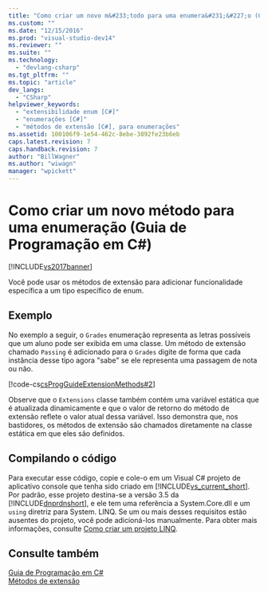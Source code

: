```yaml
---
title: "Como criar um novo m&#233;todo para uma enumera&#231;&#227;o (Guia de Programa&#231;&#227;o em C#) | Microsoft Docs"
ms.custom: ""
ms.date: "12/15/2016"
ms.prod: "visual-studio-dev14"
ms.reviewer: ""
ms.suite: ""
ms.technology: 
  - "devlang-csharp"
ms.tgt_pltfrm: ""
ms.topic: "article"
dev_langs: 
  - "CSharp"
helpviewer_keywords: 
  - "extensibilidade enum [C#]"
  - "enumerações [C#]"
  - "métodos de extensão [C#], para enumerações"
ms.assetid: 100106f9-1e54-462c-8ebe-3892fe23b6eb
caps.latest.revision: 7
caps.handback.revision: 7
author: "BillWagner"
ms.author: "wiwagn"
manager: "wpickett"
---
```

# Como criar um novo m&#233;todo para uma enumera&#231;&#227;o (Guia de Programa&#231;&#227;o em C#)
[!INCLUDE[vs2017banner](../../../csharp/includes/vs2017banner.md)]

Você pode usar os métodos de extensão para adicionar funcionalidade específica a um tipo específico de enum.  
  
## Exemplo  
 No exemplo a seguir, o `Grades` enumeração representa as letras possíveis que um aluno pode ser exibida em uma classe.  Um método de extensão chamado `Passing` é adicionado para o `Grades` digite de forma que cada instância desse tipo agora "sabe" se ele representa uma passagem de nota ou não.  
  
 [!code-cs[csProgGuideExtensionMethods#2](../../../csharp/programming-guide/classes-and-structs/codesnippet/CSharp/how-to-create-a-new-method-for-an-enumeration_1.cs)]  
  
 Observe que o `Extensions` classe também contém uma variável estática que é atualizada dinamicamente e que o valor de retorno do método de extensão reflete o valor atual dessa variável.  Isso demonstra que, nos bastidores, os métodos de extensão são chamados diretamente na classe estática em que eles são definidos.  
  
## Compilando o código  
 Para executar esse código, copie e cole\-o em um Visual C\# projeto de aplicativo console que tenha sido criado em [!INCLUDE[vs_current_short](../../../csharp/programming-guide/classes-and-structs/includes/vs_current_short_md.md)].  Por padrão, esse projeto destina\-se a versão 3.5 da [!INCLUDE[dnprdnshort](../../../csharp/getting-started/includes/dnprdnshort_md.md)], e ele tem uma referência a System.Core.dll e um `using` diretriz para System. LINQ.  Se um ou mais desses requisitos estão ausentes do projeto, você pode adicioná\-los manualmente.  Para obter mais informações, consulte [Como criar um projeto LINQ](../Topic/How%20to:%20Create%20a%20LINQ%20Project.md).  
  
## Consulte também  
 [Guia de Programação em C\#](../../../csharp/programming-guide/index.md)   
 [Métodos de extensão](../../../csharp/programming-guide/classes-and-structs/extension-methods.md)
